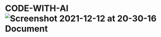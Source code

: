 # CODE-WITH-AI![Screenshot 2021-12-12 at 20-30-16 Document](https://user-images.githubusercontent.com/85927700/145717719-b846d55d-6dbb-47ed-a3dc-d1efc9ec19d9.png)
